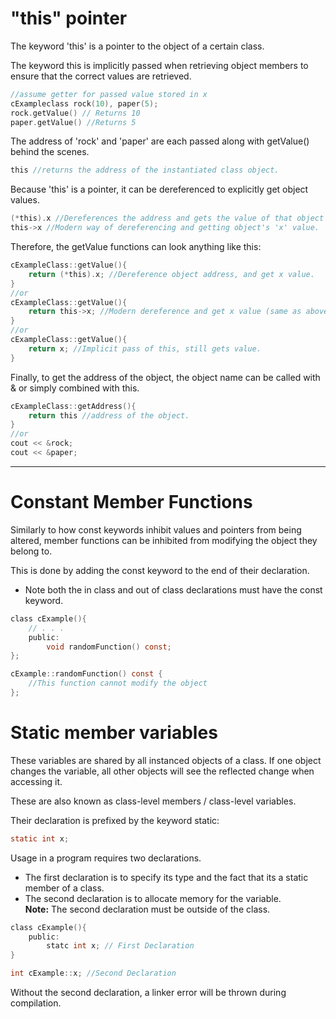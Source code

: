 # "this" pointer
The keyword 'this' is a pointer to the object of a certain class. 

The keyword this is implicitly passed when retrieving object members to ensure that the correct values are retrieved. 
```c
//assume getter for passed value stored in x
cExampleclass rock(10), paper(5);
rock.getValue() // Returns 10
paper.getValue() //Returns 5
```
The address of 'rock' and 'paper' are each passed along with getValue() behind the scenes. 

```c
this //returns the address of the instantiated class object.
```

Because 'this' is a pointer, it can be dereferenced to explicitly get object values.
```c
(*this).x //Dereferences the address and gets the value of that object's 'x' attribute.
this->x //Modern way of dereferencing and getting object's 'x' value. 
```
Therefore, the getValue functions can look anything like this: 
```c
cExampleClass::getValue(){
    return (*this).x; //Dereference object address, and get x value.
}
//or 
cExampleClass::getValue(){
    return this->x; //Modern dereference and get x value (same as above)
}
//or
cExampleClass::getValue(){
    return x; //Implicit pass of this, still gets value.
}
```
Finally, to get the address of the object, the object name can be called with & or simply combined with this.

```c
cExampleClass::getAddress(){
    return this //address of the object.
}
//or
cout << &rock;
cout << &paper;
```

___
# Constant Member Functions
Similarly to how const keywords inhibit values and pointers from being altered, member functions can be inhibited from modifying the object they belong to.

This is done by adding the const keyword to the end of their declaration.
- Note both the in class and out of class declarations must have the const keyword.

```c
class cExample(){
    // . . .
    public:
        void randomFunction() const;
};

cExample::randomFunction() const {
    //This function cannot modify the object
};
```

# Static member variables
These variables are shared by all instanced objects of a class. If one object changes the variable, all other objects will see the reflected change when accessing it.

These are also known as class-level members / class-level variables.

Their declaration is prefixed by the keyword static:
```c
static int x;
```
Usage in a program requires two declarations. 
- The first declaration is to specify its type and the fact that its a static member of a class.
- The second declaration is to allocate memory for the variable. </br>
**Note:** The second declaration must be outside of the class.
```c
class cExample(){
    public: 
        statc int x; // First Declaration
}

int cExample::x; //Second Declaration
```
Without the second declaration, a linker error will be thrown during compilation.

